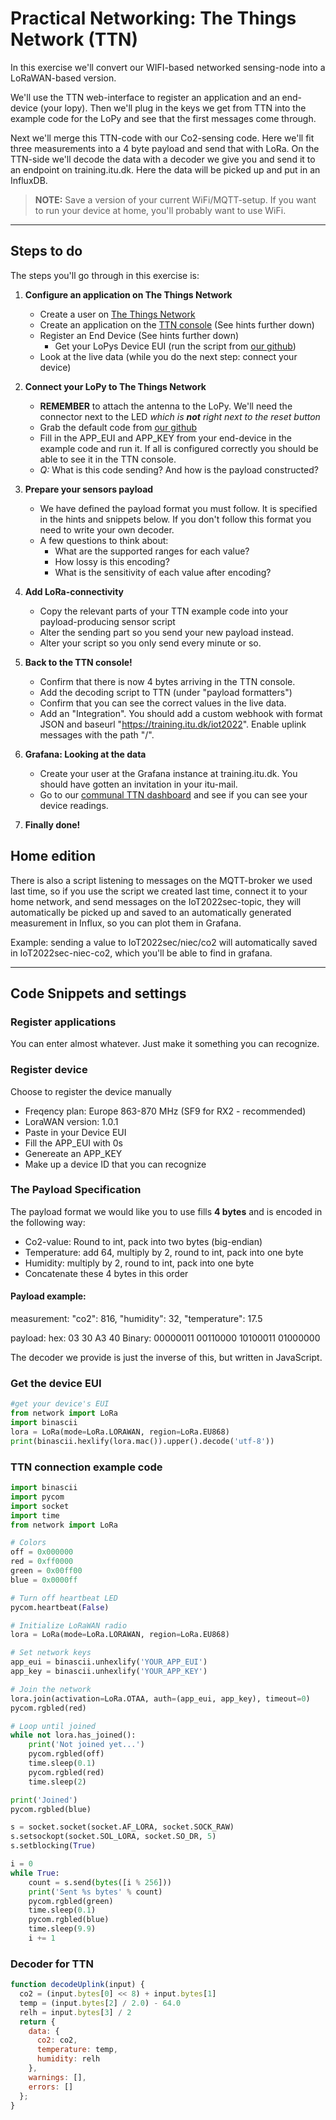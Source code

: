 # Practical Networking: The Things Network (TTN)

In this exercise we'll convert our WIFI-based networked sensing-node into a LoRaWAN-based version.

We'll use the TTN web-interface to register an application and an end-device (your lopy). Then we'll plug in the keys we get from TTN into the example code for the LoPy and see that the first messages come through.

Next we'll merge this TTN-code with our Co2-sensing code. 
Here we'll fit three measurements into a 4 byte payload and send that with LoRa. 
On the TTN-side we'll decode the data with a decoder we give you and send it to an endpoint on training.itu.dk. Here the data will be picked up and put in an InfluxDB.

> __NOTE:__ Save a version of your current WiFi/MQTT-setup. If you want to run your device at home, you'll probably want to use WiFi.

---

## Steps to do
The steps you'll go through in this exercise is:

1. __Configure an application on The Things Network__
    - Create a user on [The Things Network](https://thethingsnetwork.org/login/) 
    - Create an application on the [TTN console](https://eu1.cloud.thethings.network/console/) (See hints further down)
    - Register an End Device (See hints further down)
        - Get your LoPys Device EUI (run the script from [our github](https://github.com/ITU-DASYALab/IoT_course/blob/main/guides/lopyLoRa%26TTN.md))
    - Look at the live data (while you do the next step: connect your device) 

2. __Connect your LoPy to The Things Network__
    - __REMEMBER__ to attach the antenna to the LoPy. We'll need the connector next to the LED _which is __not__ right next to the reset button_ 
    - Grab the default code from [our github](https://github.com/ITU-DASYALab/IoT_course/blob/main/guides/lopyLoRa%26TTN.md)
    - Fill in the APP_EUI and APP_KEY from your end-device in the example code and run it. If all is configured correctly you should be able to see it in the TTN console.
    - _Q:_ What is this code sending? And how is the payload constructed?

3. __Prepare your sensors payload__
    - We have defined the payload format you must follow. It is specified in the hints and snippets below. If you don't follow this format you need to write your own decoder.
    - A few questions to think about:
        - What are the supported ranges for each value? 
        - How lossy is this encoding? 
        - What is the sensitivity of each value after encoding?
    
4. __Add LoRa-connectivity__
    - Copy the relevant parts of your TTN example code into your payload-producing sensor script
    - Alter the sending part so you send your new payload instead.
    - Alter your script so you only send every minute or so.

5. __Back to the TTN console!__
    - Confirm that there is now 4 bytes arriving in the TTN console.
    - Add the decoding script to TTN (under "payload formatters")
    - Confirm that you can see the correct values in the live data.
    - Add an "Integration". You should add a custom webhook with format JSON and baseurl "https://training.itu.dk/iot2022". Enable uplink messages with the path "/".

6. __Grafana: Looking at the data__
    - Create your user at the Grafana instance at training.itu.dk. You should have gotten an invitation in your itu-mail.
    - Go to our [communal TTN dashboard](https://training.itu.dk:3000/d/z7rSMlY7z/ttn-co2-lopy-all?orgId=5&refresh=10s) and see if you can see your device readings.

7. __Finally done!__

## Home edition

There is also a script listening to messages on the MQTT-broker we used last time, so if you use the script we created last time, connect it to your home network, and send messages on the IoT2022sec-topic, they will automatically be picked up and saved to an automatically generated measurement in Influx, so you can plot them in Grafana.

Example: sending a value to IoT2022sec/niec/co2 will automatically saved in IoT2022sec-niec-co2, which you'll be able to find in grafana.

---

## Code Snippets and settings

### Register applications
You can enter almost whatever. Just make it something you can recognize.

### Register device
Choose to register the device manually

- Freqency plan: Europe 863-870 MHz (SF9 for RX2 - recommended)
- LoraWAN version: 1.0.1
- Paste in your Device EUI
- Fill the APP_EUI with 0s
- Genereate an APP_KEY
- Make up a device ID that you can recognize

### The Payload Specification

The payload format we would like you to use fills __4 bytes__ and is encoded in the following way:

- Co2-value: Round to int, pack into two bytes (big-endian)
- Temperature: add 64, multiply by 2, round to int, pack into one byte
- Humidity: multiply by 2, round to int, pack into one byte
- Concatenate these 4 bytes in this order

#### Payload example:
measurement:
"co2": 816,
"humidity": 32,
"temperature": 17.5

payload: 
hex: 03 30 A3 40
Binary: 00000011 00110000 10100011 01000000

The decoder we provide is just the inverse of this, but written in JavaScript.

### Get the device EUI
```python
#get your device's EUI
from network import LoRa
import binascii
lora = LoRa(mode=LoRa.LORAWAN, region=LoRa.EU868)
print(binascii.hexlify(lora.mac()).upper().decode('utf-8'))
```

### TTN connection example code
```python
import binascii
import pycom
import socket
import time
from network import LoRa

# Colors
off = 0x000000
red = 0xff0000
green = 0x00ff00
blue = 0x0000ff

# Turn off heartbeat LED
pycom.heartbeat(False)

# Initialize LoRaWAN radio
lora = LoRa(mode=LoRa.LORAWAN, region=LoRa.EU868)

# Set network keys
app_eui = binascii.unhexlify('YOUR_APP_EUI')
app_key = binascii.unhexlify('YOUR_APP_KEY')

# Join the network
lora.join(activation=LoRa.OTAA, auth=(app_eui, app_key), timeout=0)
pycom.rgbled(red)

# Loop until joined
while not lora.has_joined():
    print('Not joined yet...')
    pycom.rgbled(off)
    time.sleep(0.1)
    pycom.rgbled(red)
    time.sleep(2)

print('Joined')
pycom.rgbled(blue)

s = socket.socket(socket.AF_LORA, socket.SOCK_RAW)
s.setsockopt(socket.SOL_LORA, socket.SO_DR, 5)
s.setblocking(True)

i = 0
while True:
    count = s.send(bytes([i % 256]))
    print('Sent %s bytes' % count)
    pycom.rgbled(green)
    time.sleep(0.1)
    pycom.rgbled(blue)
    time.sleep(9.9)
    i += 1
```

### Decoder for TTN
```javascript
function decodeUplink(input) {
  co2 = (input.bytes[0] << 8) + input.bytes[1]
  temp = (input.bytes[2] / 2.0) - 64.0
  relh = input.bytes[3] / 2
  return {
    data: {
      co2: co2,
      temperature: temp,
      humidity: relh
    },
    warnings: [],
    errors: []
  };
}
```

